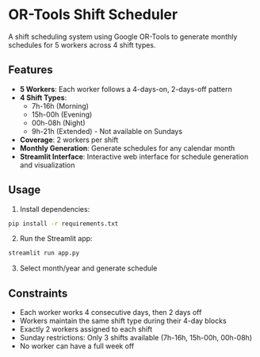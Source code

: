 # OR-Tools Shift Scheduler

A shift scheduling system using Google OR-Tools to generate monthly schedules for 5 workers across 4 shift types.

## Features

- **5 Workers**: Each worker follows a 4-days-on, 2-days-off pattern
- **4 Shift Types**: 
  - 7h-16h (Morning)
  - 15h-00h (Evening) 
  - 00h-08h (Night)
  - 9h-21h (Extended) - Not available on Sundays
- **Coverage**: 2 workers per shift
- **Monthly Generation**: Generate schedules for any calendar month
- **Streamlit Interface**: Interactive web interface for schedule generation and visualization

## Usage

1. Install dependencies:
```bash
pip install -r requirements.txt
```

2. Run the Streamlit app:
```bash
streamlit run app.py
```

3. Select month/year and generate schedule

## Constraints

- Each worker works 4 consecutive days, then 2 days off
- Workers maintain the same shift type during their 4-day blocks
- Exactly 2 workers assigned to each shift
- Sunday restrictions: Only 3 shifts available (7h-16h, 15h-00h, 00h-08h)
- No worker can have a full week off
